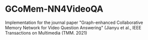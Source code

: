 # GCoMem-NN4VideoQA
Implementation for the journal paper "Graph-enhanced Collaborative Memory Network for Video Question Answering" (Jianyu et al., IEEE Transactions on Multimedia (TMM. 2021)

